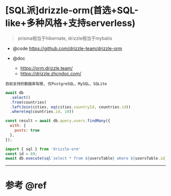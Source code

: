 # [SQL派]drizzle-orm(首选+SQL-like+多种风格+支持serverless)

> prisma相当于hibernate, drizzle相当于mybatis

- @code https://github.com/drizzle-team/drizzle-orm

- @doc
    - https://orm.drizzle.team/
    - https://drizzle.zhcndoc.com/

```
目前支持的数据库有限, 仅PostgreSQL、MySQL、SQLite
```

```js
await db
  .select()
  .from(countries)
  .leftJoin(cities, eq(cities.countryId, countries.id))
  .where(eq(countries.id, 10))
```

```js
const result = await db.query.users.findMany({
  with: {
    posts: true
  },
});
```

```js
import { sql } from 'drizzle-orm' 
const id = 69;
await db.execute(sql`select * from ${usersTable} where ${usersTable.id} = ${id}`)
```

---

# 参考 @ref